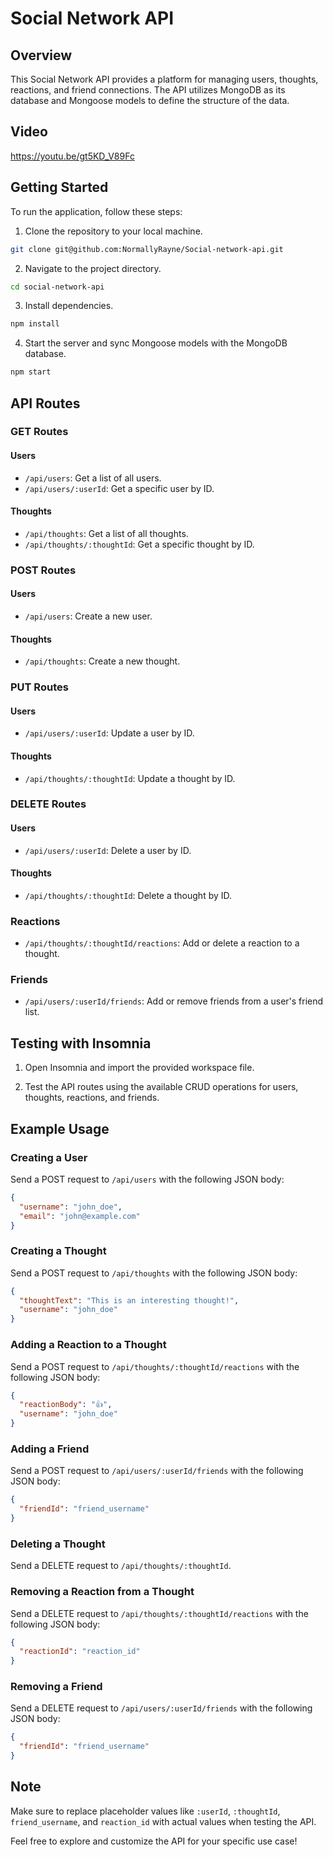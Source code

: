 # Social Network API 

## Overview

This Social Network API provides a platform for managing users, thoughts, reactions, and friend connections. The API utilizes MongoDB as its database and Mongoose models to define the structure of the data.

## Video

https://youtu.be/gt5KD_V89Fc

## Getting Started

To run the application, follow these steps:

1. Clone the repository to your local machine.

```bash
git clone git@github.com:NormallyRayne/Social-network-api.git
```

2. Navigate to the project directory.

```bash
cd social-network-api
```

3. Install dependencies.

```bash
npm install
```

4. Start the server and sync Mongoose models with the MongoDB database.

```bash
npm start
```

## API Routes

### GET Routes

#### Users

- `/api/users`: Get a list of all users.
- `/api/users/:userId`: Get a specific user by ID.

#### Thoughts

- `/api/thoughts`: Get a list of all thoughts.
- `/api/thoughts/:thoughtId`: Get a specific thought by ID.

### POST Routes

#### Users

- `/api/users`: Create a new user.

#### Thoughts

- `/api/thoughts`: Create a new thought.

### PUT Routes

#### Users

- `/api/users/:userId`: Update a user by ID.

#### Thoughts

- `/api/thoughts/:thoughtId`: Update a thought by ID.

### DELETE Routes

#### Users

- `/api/users/:userId`: Delete a user by ID.

#### Thoughts

- `/api/thoughts/:thoughtId`: Delete a thought by ID.

### Reactions

- `/api/thoughts/:thoughtId/reactions`: Add or delete a reaction to a thought.

### Friends

- `/api/users/:userId/friends`: Add or remove friends from a user's friend list.

## Testing with Insomnia

1. Open Insomnia and import the provided workspace file.

2. Test the API routes using the available CRUD operations for users, thoughts, reactions, and friends.

## Example Usage

### Creating a User

Send a POST request to `/api/users` with the following JSON body:

```json
{
  "username": "john_doe",
  "email": "john@example.com"
}
```

### Creating a Thought

Send a POST request to `/api/thoughts` with the following JSON body:

```json
{
  "thoughtText": "This is an interesting thought!",
  "username": "john_doe"
}
```

### Adding a Reaction to a Thought

Send a POST request to `/api/thoughts/:thoughtId/reactions` with the following JSON body:

```json
{
  "reactionBody": "👍",
  "username": "john_doe"
}
```

### Adding a Friend

Send a POST request to `/api/users/:userId/friends` with the following JSON body:

```json
{
  "friendId": "friend_username"
}
```

### Deleting a Thought

Send a DELETE request to `/api/thoughts/:thoughtId`.

### Removing a Reaction from a Thought

Send a DELETE request to `/api/thoughts/:thoughtId/reactions` with the following JSON body:

```json
{
  "reactionId": "reaction_id"
}
```

### Removing a Friend

Send a DELETE request to `/api/users/:userId/friends` with the following JSON body:

```json
{
  "friendId": "friend_username"
}
```

## Note

Make sure to replace placeholder values like `:userId`, `:thoughtId`, `friend_username`, and `reaction_id` with actual values when testing the API.

Feel free to explore and customize the API for your specific use case!
